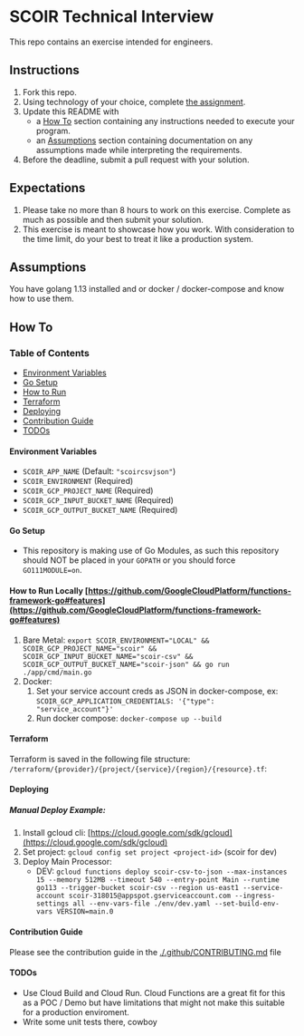 # SCOIR Technical Interview
This repo contains an exercise intended for engineers.

## Instructions
1. Fork this repo.
1. Using technology of your choice, complete [the assignment](./Assignment.md).
1. Update this README with
    * a [How To](#how-to) section containing any instructions needed to execute your program.
    * an [Assumptions](#assumptions) section containing documentation on any assumptions made while interpreting the requirements.
1. Before the deadline, submit a pull request with your solution.

## Expectations
1. Please take no more than 8 hours to work on this exercise. Complete as much as possible and then submit your solution.
1. This exercise is meant to showcase how you work. With consideration to the time limit, do your best to treat it like a production system.

## Assumptions

You have golang 1.13 installed and or docker / docker-compose and know how to use them.

## How To

### Table of Contents
- [Environment Variables](#environment-variables)
- [Go Setup](#go-setup)
- [How to Run](#how-to-run-locally)
- [Terraform](#terraform)
- [Deploying](#deploying)
- [Contribution Guide](#contribution-guide)
- [TODOs](#todos)

#### Environment Variables
- `SCOIR_APP_NAME` (Default: `"scoircsvjson"`)
- `SCOIR_ENVIRONMENT` (Required)
- `SCOIR_GCP_PROJECT_NAME` (Required)
- `SCOIR_GCP_INPUT_BUCKET_NAME` (Required)
- `SCOIR_GCP_OUTPUT_BUCKET_NAME` (Required)

#### Go Setup
* This repository is making use of Go Modules, as such this repository should NOT be placed in your `GOPATH` or you should force `GO111MODULE=on`.

#### How to Run Locally [https://github.com/GoogleCloudPlatform/functions-framework-go#features](https://github.com/GoogleCloudPlatform/functions-framework-go#features)
1. Bare Metal:
   `export SCOIR_ENVIRONMENT="LOCAL" && SCOIR_GCP_PROJECT_NAME="scoir" && SCOIR_GCP_INPUT_BUCKET_NAME="scoir-csv" && SCOIR_GCP_OUTPUT_BUCKET_NAME="scoir-json" && go run ./app/cmd/main.go`
2. Docker:
   1. Set your service account creds as JSON in docker-compose, ex: `SCOIR_GCP_APPLICATION_CREDENTIALS: '{"type": "service_account"}'`
   2. Run docker compose: `docker-compose up --build`

#### Terraform
Terraform is saved in the following file structure: `/terraform/{provider}/{project/{service}/{region}/{resource}.tf`:

#### Deploying
##### Manual Deploy Example:
1. Install gcloud cli: [https://cloud.google.com/sdk/gcloud](https://cloud.google.com/sdk/gcloud)
2. Set project: `gcloud config set project <project-id>` (scoir for dev)
3. Deploy Main Processor:
   * DEV: `gcloud functions deploy scoir-csv-to-json --max-instances 15 --memory 512MB --timeout 540 --entry-point Main --runtime go113 --trigger-bucket scoir-csv --region us-east1 --service-account scoir-318015@appspot.gserviceaccount.com --ingress-settings all --env-vars-file ./env/dev.yaml --set-build-env-vars VERSION=main.0`

#### Contribution Guide
Please see the contribution guide in the [./.github/CONTRIBUTING.md](./.github/CONTRIBUTING.md) file

#### TODOs
- Use Cloud Build and Cloud Run. Cloud Functions are a great fit for this as a POC / Demo but have limitations that might not make this suitable for a production enviroment.
- Write some unit tests there, cowboy
